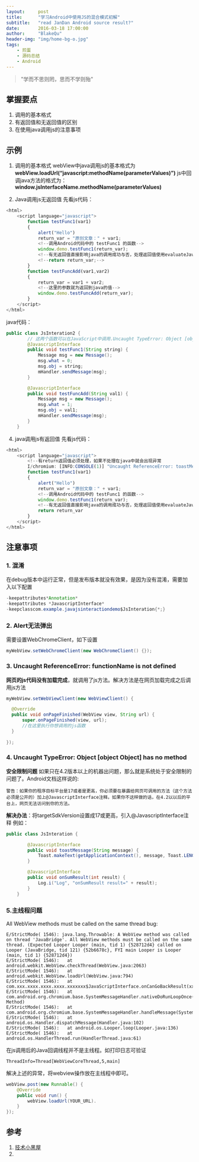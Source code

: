 ```yaml
---
layout:     post
title:      "学习Android中使用JS的混合模式初解"
subtitle:   "read JanDan Android source result?"
date:       2016-03-18 17:00:00
author:     "BlakeQu"
header-img: "img/home-bg-o.jpg"
tags:
    - 煎蛋
    - 源码总结
    - Android
---
```

> "学而不思则罔，思而不学则殆"

## 掌握要点
1. 调用的基本格式
2. 有返回值和无返回值的区别
3. 在使用java调用js的注意事项

## 示例
1. 调用的基本格式
webView中java调用js的基本格式为**webView.loadUrl(“javascript:methodName(parameterValues)”)**
js中回调java方法的格式为：**window.jsInterfaceName.methodName(parameterValues)**

2. Java调用js无返回值
先看js代码：
```javascript
<html>
    <script language="javascript">
        function testFunc1(var1)
        {
            alert("Hello")
            return_var = "原创文章：" + var1;
            <!--调用Android代码中的 testFunc1 的函数-->
            window.demo.testFunc1(return_var);
            <!--有无返回值直接影响java的调用成功与否，处理返回值使用evaluateJavascript接收返回值，否则不会成功-->
            <!--return return_var;-->
        }
        function testFuncAdd(var1,var2)
        {
            return_var = var1 + var2;
            <!--这里的参数就为返回到java的值-->
            window.demo.testFuncAdd(return_var);
        }
    </script>
</html>
```
java代码：
```java
public class JsInteration2 {
        // 这两个函数可以在JavaScript中调用.Uncaught TypeError: Object [object Object] has no method,如果只在4.2版本以上的机器出问题，那么就是系统处于安全限制的问题了
        @JavascriptInterface
        public void testFunc1(String string) {
            Message msg = new Message();
            msg.what = 0;
            msg.obj = string;
            mHandler.sendMessage(msg);
        }

        @JavascriptInterface
        public void testFuncAdd(String val1) {
            Message msg = new Message();
            msg.what = 1;
            msg.obj = val1;
            mHandler.sendMessage(msg);
        }
    }
```

4. java调用js有返回值
先看js代码：
```javascript
<html>
    <script language="javascript">
        <!--有return返回值必须处理，如果不处理在java中就会出现异常
        I/chromium: [INFO:CONSOLE(1)] "Uncaught ReferenceError: toastMessage is not defined", source:  (1)-->
        function testFunc1(var1)
        {
            alert("Hello")
            return_var = "原创文章：" + var1;
            <!--调用Android代码中的 testFunc1 的函数-->
            window.demo.testFunc1(return_var);
            <!--有无返回值直接影响java的调用成功与否，处理返回值使用evaluateJavascript接收返回值-->
            return return_var
        }
    </script>
</html>
```

## 注意事项
### 1. 混淆
在debug版本中运行正常，但是发布版本就没有效果，是因为没有混淆，需要加入以下配置
```java
-keepattributes*Annotation* 
-keepattributes *JavascriptInterface*
-keepclasscom.example.javajsinteractiondemo$JsInteration{*;}
```
### 2. Alert无法弹出
需要设置WebChromeClient，如下设置
```java
myWebView.setWebChromeClient(new WebChromeClient() {});
```
### 3. Uncaught ReferenceError: functionName is not defined
**网页的js代码没有加载完成**，就调用了js方法。解决方法是在网页加载完成之后调用js方法
```java
myWebView.setWebViewClient(new WebViewClient() {

  @Override
  public void onPageFinished(WebView view, String url) {
      super.onPageFinished(view, url);
      //在这里执行你想调用的js函数
  }
  
});
```
### 4. Uncaught TypeError: Object [object Object] has no method
**安全限制问题**
如果只在4.2版本以上的机器出问题，那么就是系统处于安全限制的问题了。Android文档这样说的:
```
警告：如果你的程序目标平台是17或者是更高，你必须要在暴露给网页可调用的方法（这个方法必须是公开的）加上@JavascriptInterface注释。如果你不这样做的话，在4.2以以后的平台上，网页无法访问到你的方法。
```
**解决办法**：将targetSdkVersion设置成17或更高，引入@JavascriptInterface注释
例如：
```java
public class JsInteration {

        @JavascriptInterface
        public void toastMessage(String message) {
            Toast.makeText(getApplicationContext(), message, Toast.LENGTH_LONG).show();
        }

        @JavascriptInterface
        public void onSumResult(int result) {
            Log.i("Log", "onSumResult result=" + result);
        }
    }
```
### 5.主线程问题
All WebView methods must be called on the same thread
bug:
```
E/StrictMode( 1546): java.lang.Throwable: A WebView method was called on thread 'JavaBridge'. All WebView methods must be called on the same thread. (Expected Looper Looper (main, tid 1) {528712d4} called on Looper (JavaBridge, tid 121) {52b6678c}, FYI main Looper is Looper (main, tid 1) {528712d4})
E/StrictMode( 1546):   at android.webkit.WebView.checkThread(WebView.java:2063)
E/StrictMode( 1546):   at android.webkit.WebView.loadUrl(WebView.java:794)
E/StrictMode( 1546):   at com.xxx.xxxx.xxxx.xxxx.xxxxxxx$JavaScriptInterface.onCanGoBackResult(xxxx.java:96)
E/StrictMode( 1546):   at com.android.org.chromium.base.SystemMessageHandler.nativeDoRunLoopOnce(Native Method)
E/StrictMode( 1546):   at com.android.org.chromium.base.SystemMessageHandler.handleMessage(SystemMessageHandler.java:27)
E/StrictMode( 1546):   at android.os.Handler.dispatchMessage(Handler.java:102)
E/StrictMode( 1546):   at android.os.Looper.loop(Looper.java:136)
E/StrictMode( 1546):   at android.os.HandlerThread.run(HandlerThread.java:61)
```
在js调用后的Java回调线程并不是主线程。如打印日志可验证
```
ThreadInfo=Thread[WebViewCoreThread,5,main]
```
解决上述的异常，将webview操作放在主线程中即可。
```java
webView.post(new Runnable() {
    @Override
    public void run() {
        webView.loadUrl(YOUR_URL).
    }
});
```


## 参考
1. [技术小黑屋](http://droidyue.com/blog/2014/09/20/interaction-between-java-and-javascript-in-android/index.html)
2. 